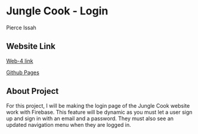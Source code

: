 # Jungle Cook - Login

Pierce Issah

## Website Link

<!-- Web 4 Links -->

<!-- Link to HW-Seven -->

[Web-4 link](https://in-info-web4.informatics.iupui.edu/~pissah/N315/homework-seven)

[Github Pages](https://pjiceskull.github.io/Jungle-Cook/)

## About Project

For this project, I will be making the login page of the Jungle Cook website work with Firebase. This feature will be dynamic as you must let a user sign up and sign in with an email and a password. They must also see an updated navigation menu when they are logged in.
